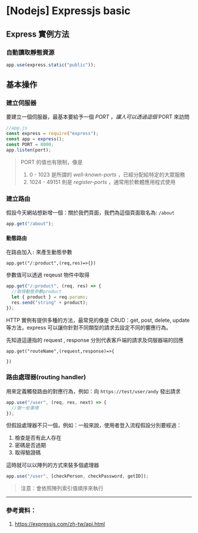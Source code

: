 # [Nodejs] Expressjs basic

## Express 實例方法

### 自動讀取靜態資源

```js
app.use(express.static("public"));
```

## 基本操作

### 建立伺服器

要建立一個伺服器，最基本要給予一個 _PORT_ ，_讓人可以透過這個_ PORT 來訪問

```js
//app.js
const express = require("express");
const app = express();
const PORT = 8000;
app.listen(port);
```

> PORT 的值也有限制，像是
>
> 1.  0 - 1023 是所謂的 _well-known-ports_ ，已經分配給特定的大眾服務
> 2.  1024 - 49151 則是 _register-ports_ ，通常用於軟體應用程式使用

### 建立路由

假設今天網站想新增一個：關於我們頁面，我們為這個頁面取名為: `/about`

```js
app.get("/about");
```

#### 動態路由

在路由加入`:` 來產生動態參數

```javascript!
app.get("/:product",(req,res)=>{})
```

參數值可以透過 reqeust 物件中取得

```js
app.get("/:product", (req, res) => {
  //取得動態參數product
  let { product } = req.params;
  res.send("string" + product);
});
```

HTTP 實例有提供多種的方法，最常見的像是 CRUD：get, post, delete, update 等方法，express 可以讓你針對不同類型的請求去設定不同的響應行為。

先知道這邊指的 request , response 分別代表客戶端的請求及伺服器端的回應

```javascript!
app.get("routeName",(request,response)=>{

})
```

### 路由處理器(routing handler)

用來定義觸發路由的對應行為，例如：向 `https://test/user/andy` 發出請求

```js
app.use("/user", (req, res, next) => {
  //做一些事情
});
```

但假設處理器不只一個，例如：一般來說，使用者登入流程假設分別要經過：

1. 檢查是否有此人存在
2. 密碼是否過期
3. 取得驗證碼

這時就可以以陣列的方式來裝多個處理器

```js
app.use("/user", [checkPerson, checkPassword, getID]);
```

> 注意：會依照陣列索引值順序來執行

---

### 參考資料：

1. https://expressjs.com/zh-tw/api.html
